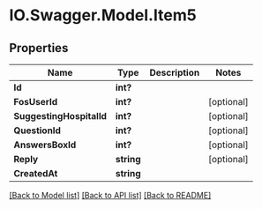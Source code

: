 # IO.Swagger.Model.Item5
## Properties

Name | Type | Description | Notes
------------ | ------------- | ------------- | -------------
**Id** | **int?** |  | 
**FosUserId** | **int?** |  | [optional] 
**SuggestingHospitalId** | **int?** |  | [optional] 
**QuestionId** | **int?** |  | [optional] 
**AnswersBoxId** | **int?** |  | [optional] 
**Reply** | **string** |  | [optional] 
**CreatedAt** | **string** |  | 

[[Back to Model list]](../README.md#documentation-for-models) [[Back to API list]](../README.md#documentation-for-api-endpoints) [[Back to README]](../README.md)

